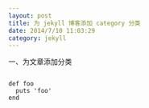 ```yaml
---
layout: post
title: 为 jekyll 博客添加 category 分类
date: 2014/7/10 11:03:29 
category: jekyll
---
```


一、为文章添加分类

<code>
def foo
  puts 'foo'
end
</code>



